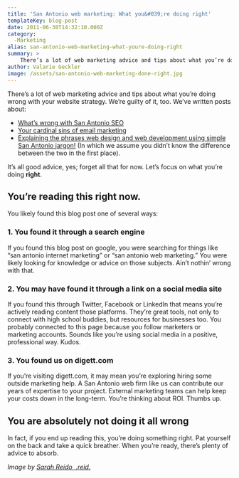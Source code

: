 ```yaml
---
title: 'San Antonio web marketing: What you&#039;re doing right'
templateKey: blog-post
date: 2011-06-30T14:32:10.000Z
category: 
  -Marketing
alias: san-antonio-web-marketing-what-youre-doing-right
summary: > 
  	There’s a lot of web marketing advice and tips about what you’re doing wrong with your website strategy. We’re guilty of it, too. We’ve written posts about:
author: Valarie Geckler
image: /assets/san-antonio-web-marketing-done-right.jpg
---
```


There’s a lot of web marketing advice and tips about what you’re doing wrong with your website strategy. We’re guilty of it, too. We’ve written posts about:

*   [What’s wrong with San Antonio SEO](/blog/02/23/2011/3-reasons-why-san-antonio-doesn%E2%80%99t-need-more-seo)
*   [Your cardinal sins of email marketing](/blog/06/09/2011/email-marketing-what-am-i-doing-wrong)
*   [Explaining the phrases web design and web development using simple San Antonio jargon!](/blog/06/09/2011/email-marketing-what-am-i-doing-wrong) (In which we assume you didn’t know the difference between the two in the first place).

It’s all good advice, yes; forget all that for now. Let’s focus on what you’re doing **right**.

You’re reading this right now.
------------------------------

You likely found this blog post one of several ways:

### 1\. You found it through a search engine

If you found this blog post on google, you were searching for things like “san antonio internet marketing” or “san antonio web marketing.” You were likely looking for knowledge or advice on those subjects. Ain’t nothin’ wrong with that.

### 2\. You may have found it through a link on a social media site

If you found this through Twitter, Facebook or LinkedIn that means you’re actively reading content those platforms. They’re great tools, not only to connect with high school buddies, but resources for businesses too. You probably connected to this page because you follow marketers or marketing accounts. Sounds like you’re using social media in a positive, professional way. Kudos.

### 3\. You found us on digett.com

If you’re visiting digett.com, it may mean you’re exploring hiring some outside marketing help. A San Antonio web firm like us can contribute our years of expertise to your project. External marketing teams can help keep your costs down in the long-term. You’re thinking about ROI. Thumbs up.

You are absolutely not doing it all wrong
-----------------------------------------

In fact, if you end up reading this, you’re doing something right. Pat yourself on the back and take a quick breather. When you’re ready, there’s plenty of advice to absorb.

_Image by [Sarah Reido  .reid.](http://www.flickr.com/photos/sarahreido/3120877348/)_